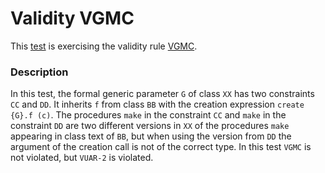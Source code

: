 # Validity VGMC

This [test](.) is exercising the validity rule [VGMC](../Readme.md).

### Description

In this test, the formal generic parameter `G` of class `XX` has two constraints `CC` and `DD`. It inherits `f` from class `BB` with the creation expression `create {G}.f (c)`. The procedures `make` in the constraint `CC` and `make` in the constraint `DD` are two different versions in `XX` of the procedures `make` appearing in class text of `BB`, but when using the version from `DD` the argument of the creation call is not of the correct type. In this test `VGMC` is not violated, but `VUAR-2` is violated.

